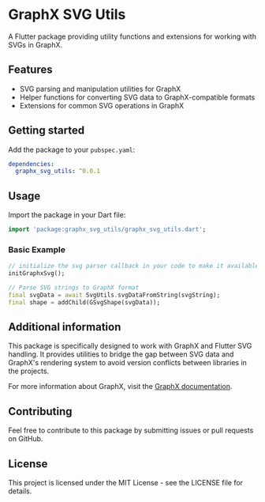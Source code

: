 <!--
This README describes the package. If you publish this package to pub.dev,
this README's contents appear on the landing page for your package.

For information about how to write a good package README, see the guide for
[writing package pages](https://dart.dev/tools/pub/writing-package-pages).

For general information about developing packages, see the Dart guide for
[creating packages](https://dart.dev/guides/libraries/create-packages)
and the Flutter guide for
[developing packages and plugins](https://flutter.dev/to/develop-packages).
-->

# GraphX SVG Utils

A Flutter package providing utility functions and extensions for working with SVGs in GraphX.

## Features

- SVG parsing and manipulation utilities for GraphX
- Helper functions for converting SVG data to GraphX-compatible formats
- Extensions for common SVG operations in GraphX

## Getting started

Add the package to your `pubspec.yaml`:

```yaml
dependencies:
  graphx_svg_utils: ^0.0.1
```

## Usage

Import the package in your Dart file:

```dart
import 'package:graphx_svg_utils/graphx_svg_utils.dart';
```

### Basic Example

```dart
// initialize the svg parser callback in your code to make it available for the ResourceLoader
initGraphxSvg();

// Parse SVG strings to GraphX format
final svgData = await SvgUtils.svgDataFromString(svgString);
final shape = addChild(GSvgShape(svgData));
```

## Additional information

This package is specifically designed to work with GraphX and Flutter SVG handling. It provides utilities to bridge the gap between SVG data and GraphX's rendering system to avoid version conflicts between libraries in the projects.

For more information about GraphX, visit the [GraphX documentation](https://pub.dev/packages/graphx).

## Contributing

Feel free to contribute to this package by submitting issues or pull requests on GitHub.

## License

This project is licensed under the MIT License - see the LICENSE file for details.
